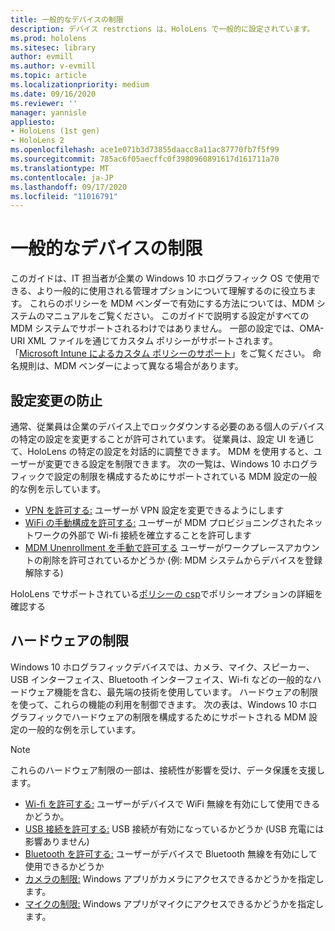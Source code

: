 ```yaml
---
title: 一般的なデバイスの制限
description: デバイス restrctions は、HoloLens で一般的に設定されています。
ms.prod: hololens
ms.sitesec: library
author: evmill
ms.author: v-evmill
ms.topic: article
ms.localizationpriority: medium
ms.date: 09/16/2020
ms.reviewer: ''
manager: yannisle
appliesto:
- HoloLens (1st gen)
- HoloLens 2
ms.openlocfilehash: ace1e071b3d73855daacc8a11ac87770fb7f5f99
ms.sourcegitcommit: 785ac6f05aecffc0f3980960891617d161711a70
ms.translationtype: MT
ms.contentlocale: ja-JP
ms.lasthandoff: 09/17/2020
ms.locfileid: "11016791"
---
```

# 一般的なデバイスの制限 

このガイドは、IT 担当者が企業の Windows 10 ホログラフィック OS で使用できる、より一般的に使用される管理オプションについて理解するのに役立ちます。 これらのポリシーを MDM ベンダーで有効にする方法については、MDM システムのマニュアルをご覧ください。 このガイドで説明する設定がすべての MDM システムでサポートされるわけではありません。 一部の設定では、OMA-URI XML ファイルを通じてカスタム ポリシーがサポートされます。 「[Microsoft Intune によるカスタム ポリシーのサポート](https://docs.microsoft.com/mem/intune/configuration/custom-settings-windows-10)」をご覧ください。 命名規則は、MDM ベンダーによって異なる場合があります。

## 設定変更の防止
通常、従業員は企業のデバイス上でロックダウンする必要のある個人のデバイスの特定の設定を変更することが許可されています。 従業員は、設定 UI を通じて、HoloLens の特定の設定を対話的に調整できます。 MDM を使用すると、ユーザーが変更できる設定を制限できます。 次の一覧は、Windows 10 ホログラフィックで設定の制限を構成するためにサポートされている MDM 設定の一般的な例を示しています。
-   [VPN を許可する:](https://docs.microsoft.com/windows/client-management/mdm/policy-csp-settings#settings-allowvpn) ユーザーが VPN 設定を変更できるようにします
-   [WiFi の手動構成を許可する:](https://docs.microsoft.com/windows/client-management/mdm/policy-csp-wifi#wifi-allowmanualwificonfiguration) ユーザーが MDM プロビジョニングされたネットワークの外部で Wi-fi 接続を確立することを許可します
-   [MDM Unenrollment を手動で許可する](https://docs.microsoft.com/windows/client-management/mdm/policy-csp-experience#experience-allowmanualmdmunenrollment) ユーザーがワークプレースアカウントの削除を許可されているかどうか (例: MDM システムからデバイスを登録解除する)

HoloLens でサポートされている[ポリシーの csp](https://docs.microsoft.com/windows/client-management/mdm/policy-csps-supported-by-hololens2)でポリシーオプションの詳細を確認する

## ハードウェアの制限
Windows 10 ホログラフィックデバイスでは、カメラ、マイク、スピーカー、USB インターフェイス、Bluetooth インターフェイス、Wi-fi などの一般的なハードウェア機能を含む、最先端の技術を使用しています。 ハードウェアの制限を使って、これらの機能の利用を制御できます。
次の表は、Windows 10 ホログラフィックでハードウェアの制限を構成するためにサポートされる MDM 設定の一般的な例を示しています。

> [!NOTE]
> これらのハードウェア制限の一部は、接続性が影響を受け、データ保護を支援します。

-   [Wi-fi を許可する:](https://docs.microsoft.com/windows/client-management/mdm/policy-csp-wifi#wifi-allowwifi) ユーザーがデバイスで WiFi 無線を有効にして使用できるかどうか。
-   [USB 接続を許可する:](https://docs.microsoft.com/windows/client-management/mdm/policy-csp-connectivity#connectivity-allowusbconnection) USB 接続が有効になっているかどうか (USB 充電には影響ありません)
-   [Bluetooth を許可する:](https://docs.microsoft.com/windows/client-management/mdm/policy-csp-connectivity#connectivity-allowbluetooth) ユーザーがデバイスで Bluetooth 無線を有効にして使用できるかどうか
-   [カメラの制限:](https://docs.microsoft.com/windows/client-management/mdm/policy-csp-privacy#privacy-letappsaccesscamera) Windows アプリがカメラにアクセスできるかどうかを指定します。
-   [マイクの制限:](https://docs.microsoft.com/windows/client-management/mdm/policy-csp-privacy#privacy-letappsaccessmicrophone) Windows アプリがマイクにアクセスできるかどうかを指定します。
